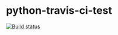 # python-travis-ci-test

[![Build status](https://travis-ci.org/jbondpk/python-travis-ci-test.svg?master)](https://travis-ci.org/jbondpk)
